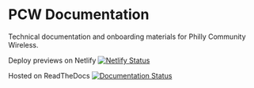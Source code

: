 # PCW Documentation

Technical documentation and onboarding materials for Philly Community Wireless.

Deploy previews on Netlify
[![Netlify Status](https://api.netlify.com/api/v1/badges/ce7d15f5-6e93-4702-af89-265f90684dcd/deploy-status)](https://app.netlify.com/sites/pcw-docs-preview/deploys)

Hosted on ReadTheDocs
[![Documentation Status](https://readthedocs.org/projects/pcwdocs/badge/?version=latest)](https://docs.phillycommunitywireless.org/en/latest/?badge=latest)

<!-- 
* [Team Onboarding](docs/onboarding.md)
* [Hardware Inventory](docs/hardware.md)
* [Mesh Kit Setup](docs/mesh-kit.md) 
-->